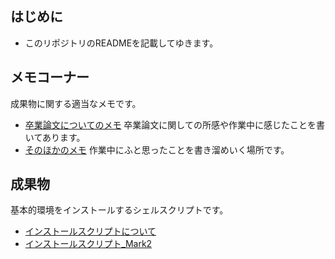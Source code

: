 ## はじめに
- このリポジトリのREADMEを記載してゆきます。  
## メモコーナー
成果物に関する適当なメモです。
- [卒業論文についてのメモ](./MEMO.md)
  卒業論文に関しての所感や作業中に感じたことを書いてあります。
- [そのほかのメモ](./tech)
  作業中にふと思ったことを書き溜めいく場所です。

## 成果物
基本的環境をインストールするシェルスクリプトです。
- [インストールスクリプトについて](./About_InstallScript.md)
- [インストールスクリプト_Mark2](./test2_Build.sh)